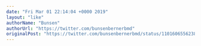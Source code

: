 ```yaml
---
date: "Fri Mar 01 22:14:04 +0000 2019"
layout: "like"
authorName: "Bunsen"
authorUrl: "https://twitter.com/bunsenbernerbmd"
originalPost: "https://twitter.com/bunsenbernerbmd/status/1101606556238458880"
---
```

